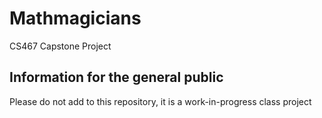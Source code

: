 # Mathmagicians
CS467 Capstone Project


## Information for the general public

Please do not add to this repository, it is a work-in-progress class project
